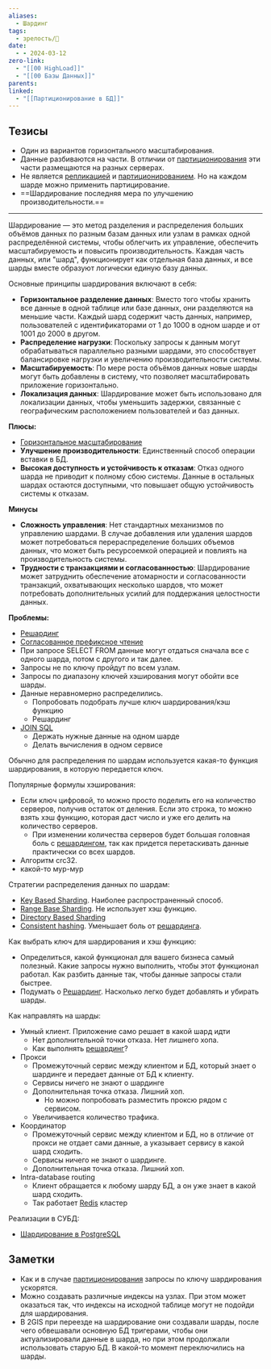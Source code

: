 ```yaml
---
aliases:
  - Шардинг
tags:
  - зрелость/🌱
date:
  - - 2024-03-12
zero-link:
  - "[[00 HighLoad]]"
  - "[[00 Базы Данных]]"
parents: 
linked:
  - "[[Партиционирование в БД]]"
---
```

## Тезисы
- Один из вариантов горизонтального масштабирования.
- Данные разбиваются на части. В отличии от [партиционирования](Партиционирование%20в%20БД.md) эти части размещаются на разных серверах.
- Не является [репликацией](_inbox/Репликация.md) и [партиционированием](Партиционирование%20в%20БД.md). Но на каждом шарде можно применить партицирование.
- ==Шардирование последняя мера по улучшению производительности.==
***

Шардирование — это метод разделения и распределения больших объёмов данных по разным базам данных или узлам в рамках одной распределённой системы, чтобы облегчить их управление, обеспечить масштабируемость и повысить производительность. Каждая часть данных, или "шард", функционирует как отдельная база данных, и все шарды вместе образуют логически единую базу данных.

Основные принципы шардирования включают в себя:
- **Горизонтальное разделение данных**: Вместо того чтобы хранить все данные в одной таблице или базе данных, они разделяются на меньшие части. Каждый шард содержит часть данных, например, пользователей с идентификаторами от 1 до 1000 в одном шарде и от 1001 до 2000 в другом.
- **Распределение нагрузки**: Поскольку запросы к данным могут обрабатываться параллельно разными шардами, это способствует балансировке нагрузки и увеличению производительности системы.
- **Масштабируемость**: По мере роста объёмов данных новые шарды могут быть добавлены в систему, что позволяет масштабировать приложение горизонтально.
- **Локализация данных**: Шардирование может быть использовано для локализации данных, чтобы уменьшить задержки, связанные с географическим расположением пользователей и баз данных.

**Плюсы:**
- [Горизонтальное масштабирование](Горизонтальное%20масштабирование.md)
- **Улучшение производительности**: Единственный способ операции вставки в БД.
- **Высокая доступность и устойчивость к отказам**: Отказ одного шарда не приводит к полному сбою системы. Данные в остальных шардах остаются доступными, что повышает общую устойчивость системы к отказам.

**Минусы**
- **Сложность управления**: Нет стандартных механизмов по управлению шардами. В случае добавления или удаления шардов может потребоваться перераспределение больших объемов данных, что может быть ресурсоемкой операцией и повлиять на производительность системы.
- **Трудности с транзакциями и согласованностью**: Шардирование может затруднить обеспечение атомарности и согласованности транзакций, охватывающих несколько шардов, что может потребовать дополнительных усилий для поддержания целостности данных.

**Проблемы:**
- [Решардинг](Решардинг.md)
- [Согласованное префиксное чтение](Согласованное%20префиксное%20чтение.md)
- При запросе SELECT FROM данные могут отдаться сначала все с одного шарда, потом с другого и так далее.
- Запросы не по ключу пройдут по всем узлам.
- Запросы по диапазону ключей хэширования могут обойти все шарды.
- Данные неравномерно распределились.
	- Попробовать подобрать лучше ключ шардирования/кэш функцию
	- Решардинг
- [JOIN SQL](JOIN%20SQL.md)
	- Держать нужные данные на одном шарде
	- Делать вычисления в одном сервисе

Обычно для распределения по шардам используется какая-то функция шардирования, в которую передается ключ. 

Популярные формулы хэширования:
- Если ключ цифровой, то можно просто поделить его на количество серверов, получив остаток от деления. Если это строка, то можно взять хэш функцию, которая даст число и уже его делить на количество серверов.
	- При изменении количества серверов будет большая головная боль с [решардингом](Решардинг.md), так как придется перетаскивать данные практически со всех шардов.
- Алгоритм crc32.
- какой-то мур-мур

Стратегии распределения данных по шардам:
- [Key Based Sharding](Key%20Based%20Sharding.md). Наиболее распространенный способ.
- [Range Base Sharding](Range%20Base%20Sharding.md). Не использует хэш функцию.
- [Directory Based Sharding](Directory%20Based%20Sharding.md)
- [Consistent hashing](Consistent%20hashing.md). Уменьшает боль от [решардинга](Решардинг.md).

Как выбрать ключ для шардирования и хэш функцию:
- Определиться, какой функционал для вашего бизнеса самый полезный. Какие запросы нужно выполнить, чтобы этот функционал работал. Как разбить данные так, чтобы данные запросы стали быстрее.
- Подумать о [Решардинг](Решардинг.md). Насколько легко будет добавлять и убирать шарды.

Как направлять на шарды:
- Умный клиент. Приложение само решает в какой шард идти
	- Нет дополнительной точки отказа. Нет лишнего хопа.
	- Как выполнять [решардинг](Решардинг.md)?
- Прокси
	- Промежуточный сервис между клиентом и БД, который знает о шардинге и передает данные от БД к клиенту.
	- Сервисы ничего не знают о шардинге
	- Дополнительная точка отказа. Лишний хоп.
		- Но можно попробовать разместить проксю рядом с сервисом.
	- Увеличивается количество трафика.
- Координатор
	- Промежуточный сервис между клиентом и БД, но в отличие от прокси не отдает сами данные, а указывает сервису в какой шард сходить.
	- Сервисы ничего не знают о шардинге.
	- Дополнительная точка отказа. Лишний хоп.
- Intra-database routing
	- Клиент обращается к любому шарду БД, а он уже знает в какой шард сходить.
	- Так работает [Redis](Redis.md) кластер 

Реализации в СУБД:
- [Шардирование в PostgreSQL](Шардирование%20в%20PostgreSQL.md)
## Заметки
- Как и в случае [партиционирования](Партиционирование%20в%20БД.md) запросы по ключу шардирования ускорятся.
- Можно создавать различные индексы на узлах. При этом может оказаться так, что индексы на исходной таблице могут не подойди для шардирования.
- В 2GIS при переезде на шардирование они создавали шарды, после чего обвешавали основную БД тригерами, чтобы они актуализировали данные в шарда, но при этом продолжали использовать старую БД. В какой-то момент переключились на шарды.